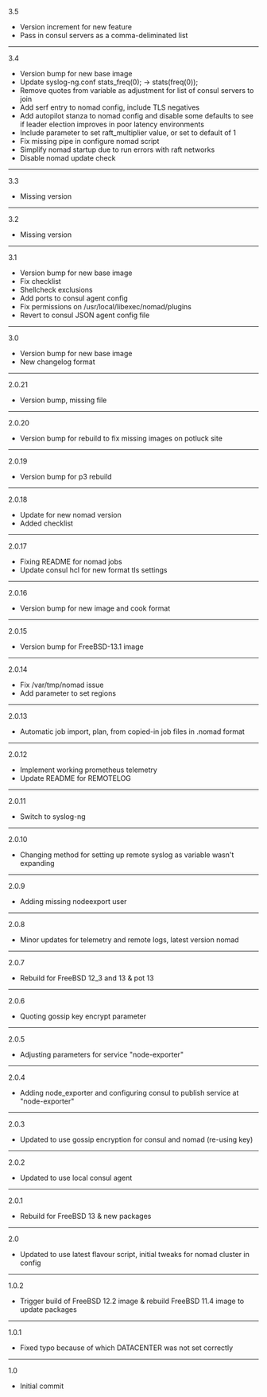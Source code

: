 3.5

* Version increment for new feature
* Pass in consul servers as a comma-deliminated list

---

3.4

* Version bump for new base image
* Update syslog-ng.conf stats_freq(0); -> stats(freq(0));
* Remove quotes from variable as adjustment for list of consul servers to join
* Add serf entry to nomad config, include TLS negatives
* Add autopilot stanza to nomad config and disable some defaults to see if leader election improves in poor latency environments
* Include parameter to set raft_multiplier value, or set to default of 1
* Fix missing pipe in configure nomad script
* Simplify nomad startup due to run errors with raft networks
* Disable nomad update check

---

3.3

* Missing version

---

3.2

* Missing version

---

3.1

* Version bump for new base image
* Fix checklist
* Shellcheck exclusions
* Add ports to consul agent config
* Fix permissions on /usr/local/libexec/nomad/plugins
* Revert to consul JSON agent config file

---

3.0

* Version bump for new base image
* New changelog format

---

2.0.21

* Version bump, missing file

---

2.0.20

* Version bump for rebuild to fix missing images on potluck site

---

2.0.19

* Version bump for p3 rebuild

---

2.0.18

* Update for new nomad version
* Added checklist

---

2.0.17

* Fixing README for nomad jobs
* Update consul hcl for new format tls settings

---

2.0.16

* Version bump for new image and cook format

---

2.0.15

* Version bump for FreeBSD-13.1 image

---

2.0.14

* Fix /var/tmp/nomad issue
* Add parameter to set regions

---

2.0.13

* Automatic job import, plan, from copied-in job files in .nomad format

---

2.0.12

* Implement working prometheus telemetry
* Update README for REMOTELOG

---

2.0.11

* Switch to syslog-ng

---

2.0.10

* Changing method for setting up remote syslog as variable wasn't expanding

---

2.0.9

* Adding missing nodeexport user

---

2.0.8

* Minor updates for telemetry and remote logs, latest version nomad

---

2.0.7

* Rebuild for FreeBSD 12_3 and 13 & pot 13

---

2.0.6

* Quoting gossip key encrypt parameter

---

2.0.5

* Adjusting parameters for service "node-exporter"

---

2.0.4

* Adding node_exporter and configuring consul to publish service at "node-exporter"

---

2.0.3

* Updated to use gossip encryption for consul and nomad (re-using key)

---

2.0.2

* Updated to use local consul agent

---

2.0.1

* Rebuild for FreeBSD 13 & new packages

---

2.0

* Updated to use latest flavour script, initial tweaks for nomad cluster in config

---

1.0.2

* Trigger build of FreeBSD 12.2 image & rebuild FreeBSD 11.4 image to update packages

---

1.0.1

* Fixed typo because of which DATACENTER was not set correctly

---

1.0

* Initial commit
